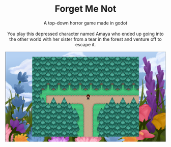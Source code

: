 <h1 align=center>
  Forget Me Not
</h1>
<p align=center>
  A top-down horror game made in godot<br/><br/>
  You play this depressed character named Amaya who ended up going into the other world with her sister from a tear in the forest and venture off to escape it.
</p>
<img src='https://github.com/Pengling1472/Forget-Me-Not/blob/main/Game/assets/Random/FMN%20Screenshot.png' align=center />
